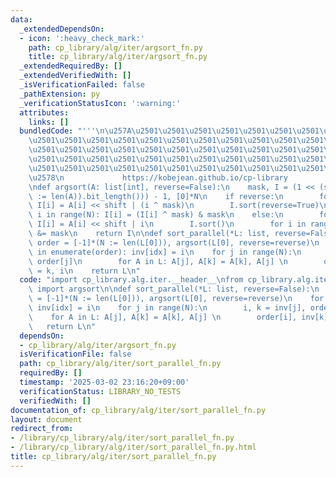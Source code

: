 ```yaml
---
data:
  _extendedDependsOn:
  - icon: ':heavy_check_mark:'
    path: cp_library/alg/iter/argsort_fn.py
    title: cp_library/alg/iter/argsort_fn.py
  _extendedRequiredBy: []
  _extendedVerifiedWith: []
  _isVerificationFailed: false
  _pathExtension: py
  _verificationStatusIcon: ':warning:'
  attributes:
    links: []
  bundledCode: "'''\n\u257A\u2501\u2501\u2501\u2501\u2501\u2501\u2501\u2501\u2501\u2501\
    \u2501\u2501\u2501\u2501\u2501\u2501\u2501\u2501\u2501\u2501\u2501\u2501\u2501\
    \u2501\u2501\u2501\u2501\u2501\u2501\u2501\u2501\u2501\u2501\u2501\u2501\u2501\
    \u2501\u2501\u2501\u2501\u2501\u2501\u2501\u2501\u2501\u2501\u2501\u2501\u2501\
    \u2501\u2501\u2501\u2501\u2501\u2501\u2501\u2501\u2501\u2501\u2501\u2501\u2501\
    \u2578\n             https://kobejean.github.io/cp-library               \n'''\n\
    \ndef argsort(A: list[int], reverse=False):\n    mask, I = (1 << (shift := (N\
    \ := len(A)).bit_length())) - 1, [0]*N\n    if reverse:\n        for i in range(N):\
    \ I[i] = A[i] << shift | (i ^ mask)\n        I.sort(reverse=True)\n        for\
    \ i in range(N): I[i] = (I[i] ^ mask) & mask\n    else:\n        for i in range(N):\
    \ I[i] = A[i] << shift | i\n        I.sort()\n        for i in range(N): I[i]\
    \ &= mask\n    return I\n\ndef sort_parallel(*L: list, reverse=False):\n    inv,\
    \ order = [-1]*(N := len(L[0])), argsort(L[0], reverse=reverse)\n    for i, idx\
    \ in enumerate(order): inv[idx] = i\n    for j in range(N):\n        i, k = inv[j],\
    \ order[j]\n        for A in L: A[j], A[k] = A[k], A[j] \n        order[i], inv[k]\
    \ = k, i\n    return L\n"
  code: "import cp_library.alg.iter.__header__\nfrom cp_library.alg.iter.argsort_fn\
    \ import argsort\n\ndef sort_parallel(*L: list, reverse=False):\n    inv, order\
    \ = [-1]*(N := len(L[0])), argsort(L[0], reverse=reverse)\n    for i, idx in enumerate(order):\
    \ inv[idx] = i\n    for j in range(N):\n        i, k = inv[j], order[j]\n    \
    \    for A in L: A[j], A[k] = A[k], A[j] \n        order[i], inv[k] = k, i\n \
    \   return L\n"
  dependsOn:
  - cp_library/alg/iter/argsort_fn.py
  isVerificationFile: false
  path: cp_library/alg/iter/sort_parallel_fn.py
  requiredBy: []
  timestamp: '2025-03-02 23:16:20+09:00'
  verificationStatus: LIBRARY_NO_TESTS
  verifiedWith: []
documentation_of: cp_library/alg/iter/sort_parallel_fn.py
layout: document
redirect_from:
- /library/cp_library/alg/iter/sort_parallel_fn.py
- /library/cp_library/alg/iter/sort_parallel_fn.py.html
title: cp_library/alg/iter/sort_parallel_fn.py
---
```

